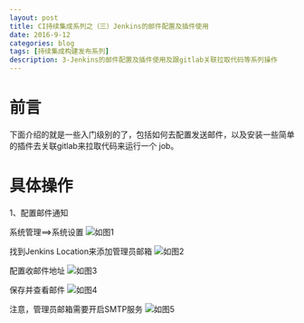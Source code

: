 ```yaml
---
layout: post
title: CI持续集成系列之（三）Jenkins的邮件配置及插件使用
date: 2016-9-12
categories: blog
tags: [持续集成构建发布系列]
description: 3-Jenkins的邮件配置及插件使用及跟gitlab关联拉取代码等系列操作
---
```


# 前言
下面介绍的就是一些入门级别的了，包括如何去配置发送邮件，以及安装一些简单的插件去关联gitlab来拉取代码来运行一个 job。

# 具体操作

1、配置邮件通知

系统管理==>系统设置
![如图1](http://ww4.sinaimg.cn/large/006eWBRhjw1f7qxx271e2j30os07tjt6.jpg)

找到Jenkins Location来添加管理员邮箱
![如图2](http://ww1.sinaimg.cn/large/006eWBRhjw1f7qxy7vkthj30mb03h0tb.jpg)

配置收邮件地址
![如图3](http://ww2.sinaimg.cn/large/006eWBRhjw1f7qxyyhjnrj30n20fbjtm.jpg)

保存并查看邮件
![如图4](http://ww4.sinaimg.cn/large/006eWBRhjw1f7qxzyfxe1j30ix05q751.jpg)

注意，管理员邮箱需要开启SMTP服务
![如图5](http://ww4.sinaimg.cn/large/006eWBRhjw1f7qy2ltl1kj30m008sdhu.jpg)


